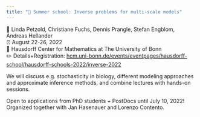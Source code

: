 ```yaml
---
title: "🎒 Summer school: Inverse problems for multi-scale models"
---
```


💬 Linda Petzold, Christiane Fuchs, Dennis Prangle, Stefan Engblom, Andreas Hellander<br/>
⏰ August 22-26, 2022<br/>
📌 Hausdorff Center for Mathematics at The University of Bonn<br/>
✏️ Details+Registration: [hcm.uni-bonn.de/events/eventpages/hausdorff-school/hausdorff-schools-2022/inverse-2022](http://www.hcm.uni-bonn.de/events/eventpages/hausdorff-school/hausdorff-schools-2022/inverse-2022)

We will discuss e.g. stochasticity in biology, different modeling approaches and approximate inference methods, and combine lectures with hands-on sessions.

Open to applications from PhD students + PostDocs until July 10, 2022!
Organized together with Jan Hasenauer and Lorenzo Contento.
